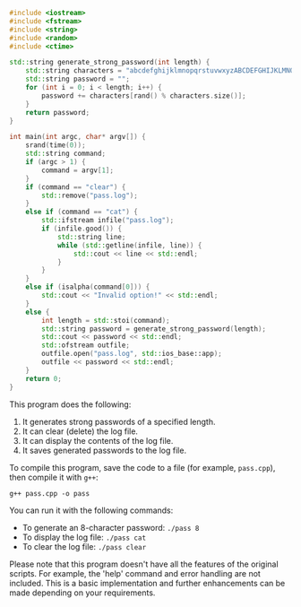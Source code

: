 ```cpp
#include <iostream>
#include <fstream>
#include <string>
#include <random>
#include <ctime>

std::string generate_strong_password(int length) {
    std::string characters = "abcdefghijklmnopqrstuvwxyzABCDEFGHIJKLMNOPQRSTUVWXYZ1234567890!@#$%^&*()";
    std::string password = "";
    for (int i = 0; i < length; i++) {
        password += characters[rand() % characters.size()];
    }
    return password;
}

int main(int argc, char* argv[]) {
    srand(time(0));
    std::string command;
    if (argc > 1) {
        command = argv[1];
    }
    if (command == "clear") {
        std::remove("pass.log");
    }
    else if (command == "cat") {
        std::ifstream infile("pass.log");
        if (infile.good()) {
            std::string line;
            while (std::getline(infile, line)) {
                std::cout << line << std::endl;
            }
        }
    }
    else if (isalpha(command[0])) {
        std::cout << "Invalid option!" << std::endl;
    }
    else {
        int length = std::stoi(command);
        std::string password = generate_strong_password(length);
        std::cout << password << std::endl;
        std::ofstream outfile;
        outfile.open("pass.log", std::ios_base::app);
        outfile << password << std::endl;
    }
    return 0;
}
```

This program does the following:

1. It generates strong passwords of a specified length.
2. It can clear (delete) the log file.
3. It can display the contents of the log file.
4. It saves generated passwords to the log file.

To compile this program, save the code to a file (for example, `pass.cpp`), then compile it with `g++`:
```
g++ pass.cpp -o pass
```

You can run it with the following commands:
- To generate an 8-character password: `./pass 8`
- To display the log file: `./pass cat`
- To clear the log file: `./pass clear`

Please note that this program doesn't have all the features of the original scripts. For example, the 'help' command and error handling are not included. This is a basic implementation and further enhancements can be made depending on your requirements.